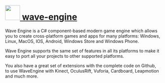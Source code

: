 # [<img src="https://cdn.rawgit.com/AdmiringWorm/chocolatey-packages/4b61ad0de6f0735227052a33c9c264ec67afd590/icons/wave-engine.png" height="48" width="48" /> wave-engine](https://chocolatey.org/packages/wave-engine)

Wave Engine is a C# component-based modern game engine which allows you to create cross-platform games and apps for many platforms: Windows, Linux, MacOS, IOS, Android, Windows Store and Windows Phone.

Wave Engine supports the same set of features in all its platforms to make it easy to port all your projects to other supported platforms.

You also have a great set of extensions with the complete code on Github, to use WaveEngine with Kinect, OculusRift, Vuforia, Cardboard, Leapmotion and much more.
